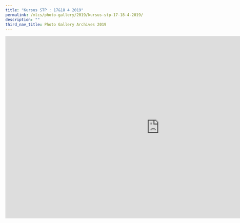 ```yaml
---
title: "Kursus STP : 17&18 4 2019"
permalink: /mlcs/photo-gallery/2019/kursus-stp-17-18-4-2019/
description: ""
third_nav_title: Photo Gallery Archives 2019
---
```

<iframe allowfullscreen="true" height="569" width="960" frameborder="0" src="https://docs.google.com/presentation/d/e/2PACX-1vTVm6cncy750_X8ju6K2ikhODX1ro9kNyECdemolxInfN-gUa96DZ-sZyMgu9VE9ASJgaCzkv51--Iv/embed?start=false&amp;loop=false&amp;delayms=3000"></iframe>